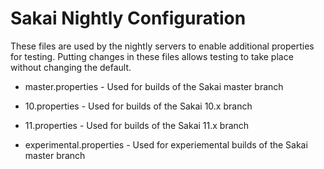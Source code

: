 # Sakai Nightly Configuration

These files are used by the nightly servers to enable additional properties for testing.
Putting changes in these files allows testing to take place without changing the default.

 * master.properties - Used for builds of the Sakai master branch
 * 10.properties - Used for builds of the Sakai 10.x branch
 * 11.properties - Used for builds of the Sakai 11.x branch
 
 * experimental.properties - Used for experiemental builds of the Sakai master branch
